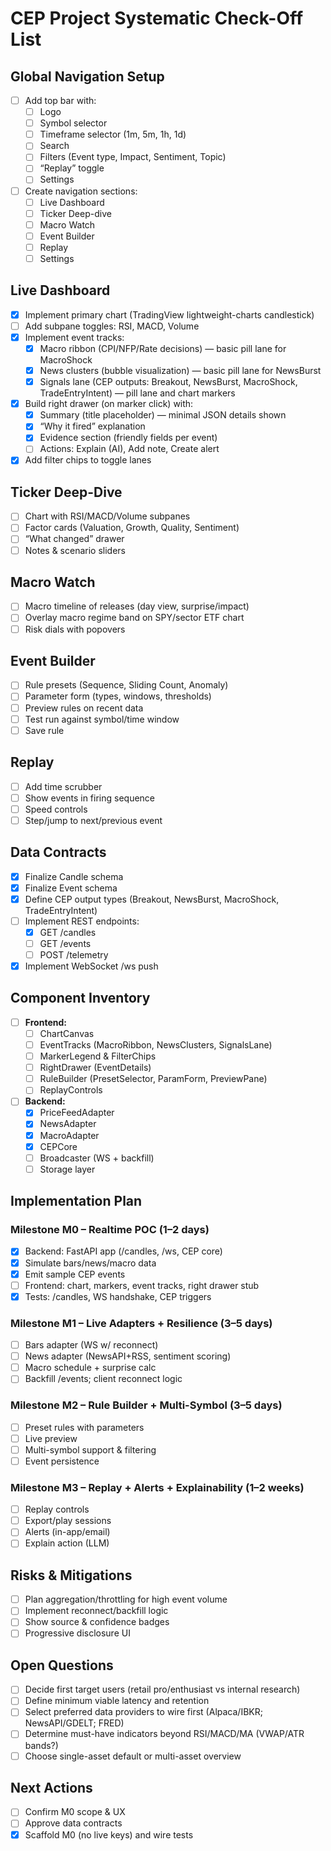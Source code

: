 # CEP Project Systematic Check-Off List

## **Global Navigation Setup**
- [ ] Add top bar with:
  - [ ] Logo
  - [ ] Symbol selector
  - [ ] Timeframe selector (1m, 5m, 1h, 1d)
  - [ ] Search
  - [ ] Filters (Event type, Impact, Sentiment, Topic)
  - [ ] “Replay” toggle
  - [ ] Settings  
- [ ] Create navigation sections:
  - [ ] Live Dashboard
  - [ ] Ticker Deep-dive
  - [ ] Macro Watch
  - [ ] Event Builder
  - [ ] Replay
  - [ ] Settings

## **Live Dashboard**
- [x] Implement primary chart (TradingView lightweight-charts candlestick)
- [ ] Add subpane toggles: RSI, MACD, Volume
- [x] Implement event tracks:
  - [x] Macro ribbon (CPI/NFP/Rate decisions) — basic pill lane for MacroShock
  - [x] News clusters (bubble visualization) — basic pill lane for NewsBurst
  - [x] Signals lane (CEP outputs: Breakout, NewsBurst, MacroShock, TradeEntryIntent) — pill lane and chart markers
- [x] Build right drawer (on marker click) with:
  - [x] Summary (title placeholder) — minimal JSON details shown
  - [x] “Why it fired” explanation
  - [x] Evidence section (friendly fields per event)
  - [ ] Actions: Explain (AI), Add note, Create alert
- [x] Add filter chips to toggle lanes

## **Ticker Deep-Dive**
- [ ] Chart with RSI/MACD/Volume subpanes
- [ ] Factor cards (Valuation, Growth, Quality, Sentiment)
- [ ] “What changed” drawer
- [ ] Notes & scenario sliders

## **Macro Watch**
- [ ] Macro timeline of releases (day view, surprise/impact)
- [ ] Overlay macro regime band on SPY/sector ETF chart
- [ ] Risk dials with popovers

## **Event Builder**
- [ ] Rule presets (Sequence, Sliding Count, Anomaly)
- [ ] Parameter form (types, windows, thresholds)
- [ ] Preview rules on recent data
- [ ] Test run against symbol/time window
- [ ] Save rule

## **Replay**
- [ ] Add time scrubber
- [ ] Show events in firing sequence
- [ ] Speed controls
- [ ] Step/jump to next/previous event

## **Data Contracts**
- [x] Finalize Candle schema
- [x] Finalize Event schema
- [x] Define CEP output types (Breakout, NewsBurst, MacroShock, TradeEntryIntent)
- [ ] Implement REST endpoints:
  - [x] GET /candles
  - [ ] GET /events
  - [ ] POST /telemetry
- [x] Implement WebSocket /ws push

## **Component Inventory**
- [ ] **Frontend:**
  - [ ] ChartCanvas
  - [ ] EventTracks (MacroRibbon, NewsClusters, SignalsLane)
  - [ ] MarkerLegend & FilterChips
  - [ ] RightDrawer (EventDetails)
  - [ ] RuleBuilder (PresetSelector, ParamForm, PreviewPane)
  - [ ] ReplayControls
- [ ] **Backend:**
  - [x] PriceFeedAdapter
  - [x] NewsAdapter
  - [x] MacroAdapter
  - [x] CEPCore
  - [ ] Broadcaster (WS + backfill)
  - [ ] Storage layer

## **Implementation Plan**
### **Milestone M0 – Realtime POC (1–2 days)**
- [x] Backend: FastAPI app (/candles, /ws, CEP core)
- [x] Simulate bars/news/macro data
- [x] Emit sample CEP events
- [ ] Frontend: chart, markers, event tracks, right drawer stub
- [x] Tests: /candles, WS handshake, CEP triggers

### **Milestone M1 – Live Adapters + Resilience (3–5 days)**
- [ ] Bars adapter (WS w/ reconnect)
- [ ] News adapter (NewsAPI+RSS, sentiment scoring)
- [ ] Macro schedule + surprise calc
- [ ] Backfill /events; client reconnect logic

### **Milestone M2 – Rule Builder + Multi-Symbol (3–5 days)**
- [ ] Preset rules with parameters
- [ ] Live preview
- [ ] Multi-symbol support & filtering
- [ ] Event persistence

### **Milestone M3 – Replay + Alerts + Explainability (1–2 weeks)**
- [ ] Replay controls
- [ ] Export/play sessions
- [ ] Alerts (in-app/email)
- [ ] Explain action (LLM)

## **Risks & Mitigations**
- [ ] Plan aggregation/throttling for high event volume
- [ ] Implement reconnect/backfill logic
- [ ] Show source & confidence badges
- [ ] Progressive disclosure UI

## **Open Questions**
- [ ] Decide first target users (retail pro/enthusiast vs internal research)
- [ ] Define minimum viable latency and retention
- [ ] Select preferred data providers to wire first (Alpaca/IBKR; NewsAPI/GDELT; FRED)
- [ ] Determine must-have indicators beyond RSI/MACD/MA (VWAP/ATR bands?)
- [ ] Choose single-asset default or multi-asset overview

## **Next Actions**
- [ ] Confirm M0 scope & UX
- [ ] Approve data contracts
- [x] Scaffold M0 (no live keys) and wire tests

